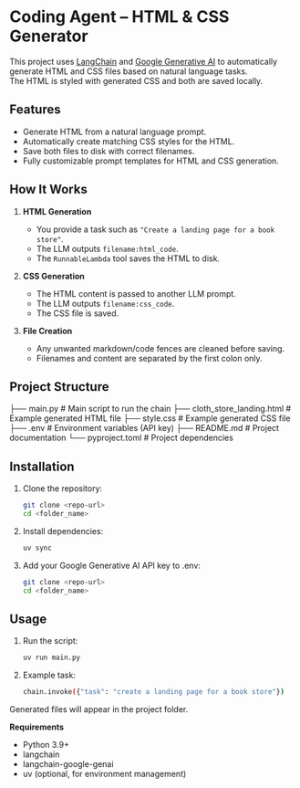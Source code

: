 # Coding Agent – HTML & CSS Generator

This project uses [LangChain](https://www.langchain.com/) and [Google Generative AI](https://ai.google/) to automatically generate HTML and CSS files based on natural language tasks.  
The HTML is styled with generated CSS and both are saved locally.

## Features
- Generate HTML from a natural language prompt.
- Automatically create matching CSS styles for the HTML.
- Save both files to disk with correct filenames.
- Fully customizable prompt templates for HTML and CSS generation.

## How It Works
1. **HTML Generation**  
   - You provide a task such as `"Create a landing page for a book store"`.  
   - The LLM outputs `filename:html_code`.
   - The `RunnableLambda` tool saves the HTML to disk.

2. **CSS Generation**  
   - The HTML content is passed to another LLM prompt.  
   - The LLM outputs `filename:css_code`.
   - The CSS file is saved.

3. **File Creation**  
   - Any unwanted markdown/code fences are cleaned before saving.
   - Filenames and content are separated by the first colon only.

## Project Structure

├── main.py # Main script to run the chain
├── cloth_store_landing.html # Example generated HTML file
├── style.css # Example generated CSS file
├── .env # Environment variables (API key)
├── README.md # Project documentation
└── pyproject.toml # Project dependencies


## Installation
1. Clone the repository:
   ```bash
   git clone <repo-url>
   cd <folder_name>
2. Install dependencies:
   ```bash
   uv sync
3. Add your Google Generative AI API key to .env:
   ```bash
   git clone <repo-url>
   cd <folder_name>

## Usage
1. Run the script:
   ```bash
   uv run main.py
2. Example task:
   ```bash
   chain.invoke({"task": "create a landing page for a book store"})

Generated files will appear in the project folder.

**Requirements**
 - Python 3.9+
 - langchain
 - langchain-google-genai
 - uv (optional, for environment management)

